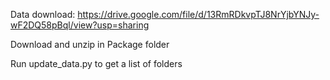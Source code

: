 Data download: https://drive.google.com/file/d/13RmRDkvpTJ8NrYjbYNJy-wF2DQ58pBql/view?usp=sharing

Download and unzip in Package folder

Run update_data.py to get a list of folders